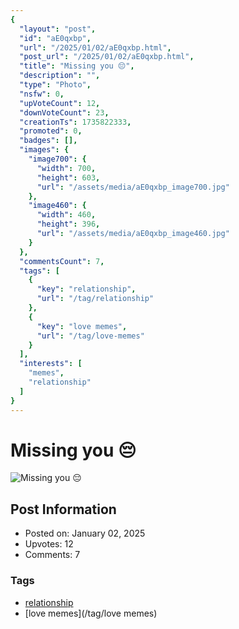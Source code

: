 ```yaml
---
{
  "layout": "post",
  "id": "aE0qxbp",
  "url": "/2025/01/02/aE0qxbp.html",
  "post_url": "/2025/01/02/aE0qxbp.html",
  "title": "Missing you 😔",
  "description": "",
  "type": "Photo",
  "nsfw": 0,
  "upVoteCount": 12,
  "downVoteCount": 23,
  "creationTs": 1735822333,
  "promoted": 0,
  "badges": [],
  "images": {
    "image700": {
      "width": 700,
      "height": 603,
      "url": "/assets/media/aE0qxbp_image700.jpg"
    },
    "image460": {
      "width": 460,
      "height": 396,
      "url": "/assets/media/aE0qxbp_image460.jpg"
    }
  },
  "commentsCount": 7,
  "tags": [
    {
      "key": "relationship",
      "url": "/tag/relationship"
    },
    {
      "key": "love memes",
      "url": "/tag/love-memes"
    }
  ],
  "interests": [
    "memes",
    "relationship"
  ]
}
---
```


# Missing you 😔

![Missing you 😔](/assets/media/aE0qxbp_image700.jpg)

## Post Information

- Posted on: January 02, 2025
- Upvotes: 12
- Comments: 7

### Tags

- [relationship](/tag/relationship)
- [love memes](/tag/love memes)
